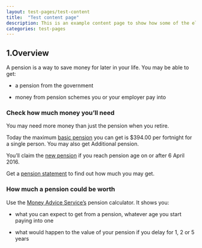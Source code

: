 ```yaml
---
layout: test-pages/test-content
title:  "Test content page"
description: This is an example content page to show how some of the elements might work together and layout might appear.
categories: test-pages
---
```


## 1.Overview
A pension is a way to save money for later in your life.
You may be able to get:

- a pension from the government

- money from pension schemes you or your employer pay into

### Check how much money you’ll need
You may need more money than just the pension when you retire.

Today the maximum <a href="#">basic pension</a> you can get is $394.00 per fortnight for a single person. You may also get Additional pension.

You’ll claim the <a href="#">new pension</a> if you reach pension age on or after 6 April 2016.

Get a <a href="#">pension statement</a> to find out how much you may get.

### How much a pension could be worth
Use the <a href="#">Money Advice Service’s</a> pension calculator.
It shows you:

- what you can expect to get from a pension, whatever age you start paying into one

- what would happen to the value of your pension if you delay for
1, 2 or 5 years

